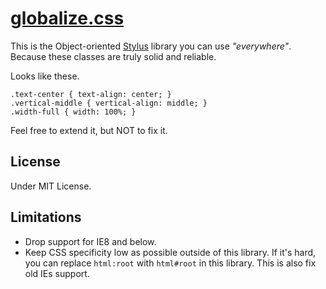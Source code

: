 # [globalize.css](https://github.com/BYODKM/globalize.css/blob/master/stylesheets/globalize.css)

This is the Object-oriented [Stylus](http://learnboost.github.io/stylus/) library you can use _"everywhere"_. Because these classes are truly solid and reliable.

Looks like these.

```
.text-center { text-align: center; }
.vertical-middle { vertical-align: middle; }
.width-full { width: 100%; }
```

Feel free to extend it, but NOT to fix it.

## License

Under MIT License.

## Limitations

* Drop support for IE8 and below.
* Keep CSS specificity low as possible outside of this library. If it's hard, you can replace `html:root` with `html#root` in this library. This is also fix old IEs support.
